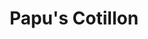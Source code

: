 ---
title: "Papu's Cotillon"
url: /ciudad-autonoma-de-buenos-aires/papus-cotillon/
shop: Allgemein
---